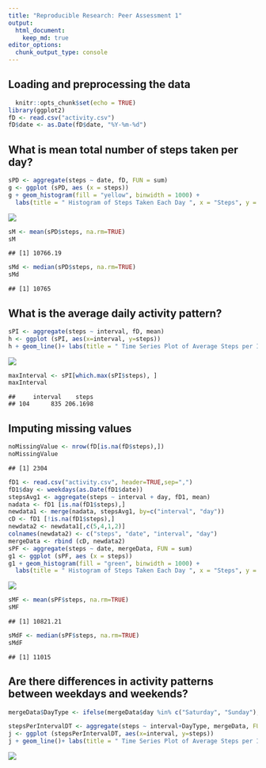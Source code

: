 ```yaml
---
title: "Reproducible Research: Peer Assessment 1"
output: 
  html_document: 
    keep_md: true
editor_options: 
  chunk_output_type: console
---
```



## Loading and preprocessing the data

``` r
  knitr::opts_chunk$set(echo = TRUE)
library(ggplot2)
fD <- read.csv("activity.csv")
fD$date <- as.Date(fD$date, "%Y-%m-%d")
```

## What is mean total number of steps taken per day?

``` r
sPD <- aggregate(steps ~ date, fD, FUN = sum)
g <- ggplot (sPD, aes (x = steps))
g + geom_histogram(fill = "yellow", binwidth = 1000) +
  labs(title = " Histogram of Steps Taken Each Day ", x = "Steps", y = "Frequency")
```

![](PA1_template3_files/figure-html/unnamed-chunk-2-1.png)<!-- -->

``` r
sM <- mean(sPD$steps, na.rm=TRUE)
sM
```

```
## [1] 10766.19
```

``` r
sMd <- median(sPD$steps, na.rm=TRUE)
sMd
```

```
## [1] 10765
```
## What is the average daily activity pattern?

``` r
sPI <- aggregate(steps ~ interval, fD, mean)
h <- ggplot (sPI, aes(x=interval, y=steps))
h + geom_line()+ labs(title = " Time Series Plot of Average Steps per Interval", x = "Interval", y = "Average Steps across All Days")
```

![](PA1_template3_files/figure-html/unnamed-chunk-3-1.png)<!-- -->

``` r
maxInterval <- sPI[which.max(sPI$steps), ] 
maxInterval
```

```
##     interval    steps
## 104      835 206.1698
```

## Imputing missing values

``` r
noMissingValue <- nrow(fD[is.na(fD$steps),])
noMissingValue
```

```
## [1] 2304
```

``` r
fD1 <- read.csv("activity.csv", header=TRUE,sep=",")
fD1$day <- weekdays(as.Date(fD1$date))
stepsAvg1 <- aggregate(steps ~ interval + day, fD1, mean)
nadata <- fD1 [is.na(fD1$steps),]
newdata1 <- merge(nadata, stepsAvg1, by=c("interval", "day"))
cD <- fD1 [!is.na(fD1$steps),]
newdata2 <- newdata1[,c(5,4,1,2)]
colnames(newdata2) <- c("steps", "date", "interval", "day")
mergeData <- rbind (cD, newdata2)
sPF <- aggregate(steps ~ date, mergeData, FUN = sum)
g1 <- ggplot (sPF, aes (x = steps))
g1 + geom_histogram(fill = "green", binwidth = 1000) +
  labs(title = " Histogram of Steps Taken Each Day ", x = "Steps", y = "Frequency")
```

![](PA1_template3_files/figure-html/unnamed-chunk-4-1.png)<!-- -->

``` r
sMF <- mean(sPF$steps, na.rm=TRUE)
sMF
```

```
## [1] 10821.21
```

``` r
sMdF <- median(sPF$steps, na.rm=TRUE)
sMdF
```

```
## [1] 11015
```


## Are there differences in activity patterns between weekdays and weekends?

``` r
mergeData$DayType <- ifelse(mergeData$day %in% c("Saturday", "Sunday"), "Weekend", "Weekday")

stepsPerIntervalDT <- aggregate(steps ~ interval+DayType, mergeData, FUN = mean)
j <- ggplot (stepsPerIntervalDT, aes(x=interval, y=steps))
j + geom_line()+ labs(title = " Time Series Plot of Average Steps per Interval: weekdays vs. weekends", x = "Interval", y = "Average Number of Steps") + facet_grid(DayType ~ .)
```

![](PA1_template3_files/figure-html/unnamed-chunk-5-1.png)<!-- -->


